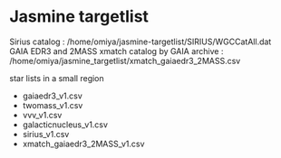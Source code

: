 # Jasmine targetlist

Sirius catalog : /home/omiya/jasmine-targetlist/SIRIUS/WGCCatAll.dat  
GAIA EDR3 and 2MASS xmatch catalog by GAIA archive : /home/omiya/jasmine_targetlist/xmatch_gaiaedr3_2MASS.csv  


star lists in a small region
- gaiaedr3_v1.csv  
- twomass_v1.csv  
- vvv_v1.csv  
- galacticnucleus_v1.csv  
- sirius_v1.csv  
- xmatch_gaiaedr3_2MASS_v1.csv  
